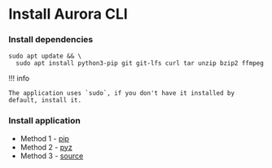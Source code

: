 # Install Aurora CLI

### Install dependencies

```shell
sudo apt update && \
  sudo apt install python3-pip git git-lfs curl tar unzip bzip2 ffmpeg
```

!!! info

    The application uses `sudo`, if you don't have it installed by default, install it. 

### Install application

* Method 1 - [pip](pip.md)
* Method 2 - [pyz](pyz.md)
* Method 3 - [source](source.md)
